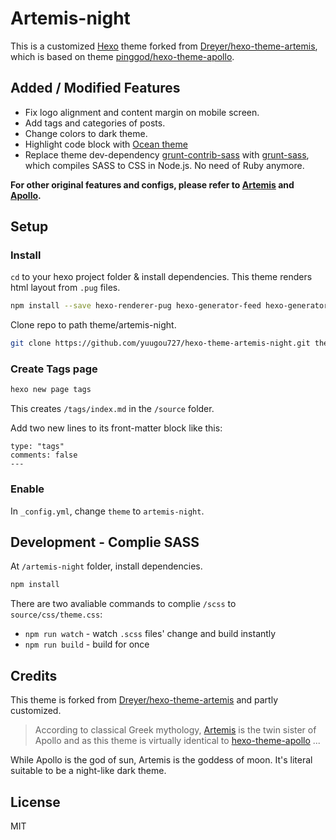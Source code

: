 # Artemis-night

This is a customized [Hexo](http://hexo.io) theme forked from [Dreyer/hexo-theme-artemis](https://github.com/Dreyer/hexo-theme-artemis), which is based on theme [pinggod/hexo-theme-apollo](https://github.com/pinggod/hexo-theme-apollo).

## Added / Modified Features

- Fix logo alignment and content margin on mobile screen.
- Add tags and categories of posts.
- Change colors to dark theme.
- Highlight code block with [Ocean theme](https://github.com/isagalaev/highlight.js/blob/master/src/styles/ocean.css)
- Replace theme dev-dependency [grunt-contrib-sass](https://github.com/gruntjs/grunt-contrib-sass) with [grunt-sass](https://github.com/sindresorhus/grunt-sass), which compiles SASS to CSS in Node.js. No need of Ruby anymore.

**For other original features and configs, please refer to [Artemis](https://github.com/Dreyer/hexo-theme-artemis) and [Apollo](https://github.com/pinggod/hexo-theme-apollo).**


## Setup

### Install

`cd` to your hexo project folder & install dependencies. This theme renders html layout from `.pug` files. 

```bash
npm install --save hexo-renderer-pug hexo-generator-feed hexo-generator-sitemap
```

Clone repo to path theme/artemis-night.

```bash
git clone https://github.com/yuugou727/hexo-theme-artemis-night.git themes/artemis-night
```

### Create Tags page

```bash
hexo new page tags
```
This creates `/tags/index.md` in the `/source` folder. 

Add two new lines to its front-matter block like this:

```
type: "tags"
comments: false
---
```

### Enable

In `_config.yml`, change `theme` to `artemis-night`.

## Development - Complie SASS

At `/artemis-night` folder, install dependencies.

```bash
npm install
```

There are two avaliable commands to complie `/scss` to `source/css/theme.css`:

- `npm run watch` - watch `.scss` files' change and build instantly
- `npm run build` - build for once


## Credits

This theme is forked from [Dreyer/hexo-theme-artemis](https://github.com/Dreyer/hexo-theme-artemis) and partly customized.

>According to classical Greek mythology, [Artemis](https://en.wikipedia.org/wiki/Artemis) is the twin sister of Apollo and as this theme is virtually identical to [hexo-theme-apollo](https://github.com/pinggod/hexo-theme-apollo) ...

While Apollo is the god of sun, Artemis is the goddess of moon. It's literal suitable to be a night-like dark theme.

## License

MIT